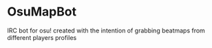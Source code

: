 # OsuMapBot
IRC bot for osu! created with the intention of grabbing beatmaps from different players profiles
